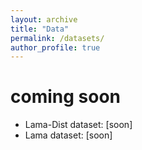 ```yaml
---
layout: archive
title: "Data"
permalink: /datasets/
author_profile: true
---
```

# coming soon
* Lama-Dist dataset: [soon]
* Lama dataset: [soon]
